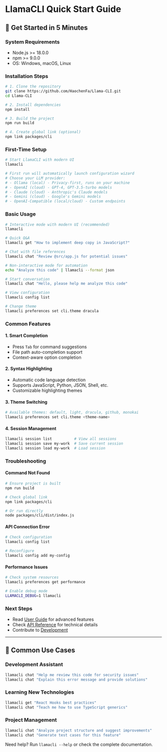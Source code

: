 # LlamaCLI Quick Start Guide

## 🚀 Get Started in 5 Minutes

### System Requirements

- Node.js >= 18.0.0
- npm >= 9.0.0
- OS: Windows, macOS, Linux

### Installation Steps

```bash
# 1. Clone the repository
git clone https://github.com/HaochenFa/Llama-CLI.git
cd Llama-CLI

# 2. Install dependencies
npm install

# 3. Build the project
npm run build

# 4. Create global link (optional)
npm link packages/cli
```

### First-Time Setup

```bash
# Start LlamaCLI with modern UI
llamacli

# First run will automatically launch configuration wizard
# Choose your LLM provider:
# - Ollama (local) - Privacy-first, runs on your machine
# - OpenAI (cloud) - GPT-4, GPT-3.5-turbo models
# - Claude (cloud) - Anthropic's Claude models
# - Gemini (cloud) - Google's Gemini models
# - OpenAI-Compatible (local/cloud) - Custom endpoints
```

### Basic Usage

```bash
# Interactive mode with modern UI (recommended)
llamacli

# Quick Q&A
llamacli get "How to implement deep copy in JavaScript?"

# Chat with file references
llamacli chat "Review @src/app.js for potential issues"

# Non-interactive mode for automation
echo "Analyze this code" | llamacli --format json

# Start conversation
llamacli chat "Hello, please help me analyze this code"

# View configuration
llamacli config list

# Change theme
llamacli preferences set cli.theme dracula
```

### Common Features

#### 1. Smart Completion

- Press `Tab` for command suggestions
- File path auto-completion support
- Context-aware option completion

#### 2. Syntax Highlighting

- Automatic code language detection
- Supports JavaScript, Python, JSON, Shell, etc.
- Customizable highlighting themes

#### 3. Theme Switching

```bash
# Available themes: default, light, dracula, github, monokai
llamacli preferences set cli.theme <theme-name>
```

#### 4. Session Management

```bash
llamacli session list          # View all sessions
llamacli session save my-work  # Save current session
llamacli session load my-work  # Load session
```

### Troubleshooting

#### Command Not Found

```bash
# Ensure project is built
npm run build

# Check global link
npm link packages/cli

# Or run directly
node packages/cli/dist/index.js
```

#### API Connection Error

```bash
# Check configuration
llamacli config list

# Reconfigure
llamacli config add my-config
```

#### Performance Issues

```bash
# Check system resources
llamacli preferences get performance

# Enable debug mode
LLAMACLI_DEBUG=1 llamacli
```

### Next Steps

- Read [User Guide](docs/USER_GUIDE.md) for advanced features
- Check [API Reference](docs/API_REFERENCE.md) for technical details
- Contribute to [Development](docs/DEVELOPER_GUIDE.md)

---

## 🌟 Common Use Cases

### Development Assistant

```bash
llamacli chat "Help me review this code for security issues"
llamacli chat "Explain this error message and provide solutions"
```

### Learning New Technologies

```bash
llamacli get "React Hooks best practices"
llamacli chat "Teach me how to use TypeScript generics"
```

### Project Management

```bash
llamacli chat "Analyze project structure and suggest improvements"
llamacli chat "Generate test cases for this feature"
```

Need help? Run `llamacli --help` or check the complete documentation.
